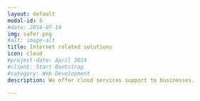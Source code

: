 ```yaml
---
layout: default
modal-id: 5
#date: 2014-07-14
img: safer.png
#alt: image-alt
title: Internet related solutions
icon: cloud
#project-date: April 2014
#client: Start Bootstrap
#category: Web Development
description: We offer cloud services support to businesses. 

---
```

